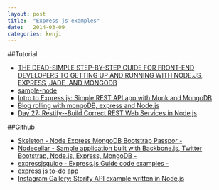 ```yaml
---
layout: post
title:  "Express js examples"
date:   2014-03-09
categories: kenji
---
```


##Tutorial

- [THE DEAD-SIMPLE STEP-BY-STEP GUIDE FOR FRONT-END DEVELOPERS TO GETTING UP AND RUNNING WITH NODE.JS, EXPRESS, JADE, AND MONGODB](http://cwbuecheler.com/web/tutorials/2013/node-express-mongo/)
- [sample-node][sample-node]
- [Intro to Express.js: Simple REST API app with Monk and MongoDB][intro-express]
- [Blog rolling with mongoDB, express and Node.js](http://howtonode.org/express-mongodb)
- [Day 27: Restify--Build Correct REST Web Services in Node.js](https://www.openshift.com/blogs/day-27-restify-build-correct-rest-web-services-in-nodejs)



##Github
- [Skeleton - Node Express MongoDB Bootstrap Passpor -][skeleton]
- [Nodecellar - Sample application built with Backbone.js, Twitter Bootstrap, Node.js, Express, MongoDB -](https://github.com/ccoenraets/nodecellar)
- [expressjsguide - Express.js Guide code examples -](https://github.com/azat-co/expressjsguide)
- [express js to-do app](https://github.com/azat-co/todo-express)
- [Instagram Gallery: Storify API example written in Node.js](https://github.com/azat-co/sfy-gallery)


[sample-node]: http://blog.ijasoneverett.com/2013/03/a-sample-app-with-node-js-express-and-mongodb-part-1/
[skeleton]: https://github.com/dstroot/skeleton
[intro-express]: http://webapplog.com/intro-to-express-js-simple-rest-api-app-with-monk-and-mongodb/
